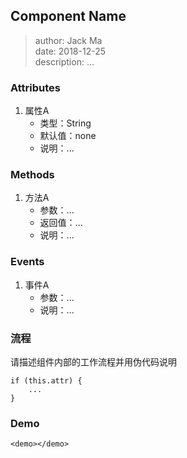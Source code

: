 ## Component Name

> author: Jack Ma<br>
> date: 2018-12-25<br>
> description: ...<br>

### Attributes

1. 属性A
	+ 类型：String
	+ 默认值：none
	+ 说明：...

### Methods

1. 方法A
    + 参数：...
	+ 返回值：...
	+ 说明：...

### Events

1. 事件A
	+ 参数：...
	+ 说明：...

### 流程

请描述组件内部的工作流程并用伪代码说明

```
if (this.attr) {
	...
}
```

### Demo

```
<demo></demo>
```
